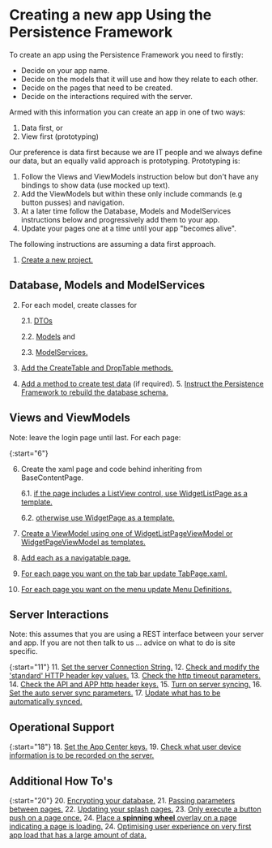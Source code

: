 # Creating a new app Using the Persistence Framework

To create an app using the Persistence Framework you need to firstly:
* Decide on your app name.
* Decide on the models that it will use and how they relate to each other.
* Decide on the pages that need to be created.
* Decide on the interactions required with the server.

Armed with this information you can create an app in one of two ways:
1. Data first, or
2. View first (prototyping)

Our preference is data first because we are IT people and we always define our data, but an equally valid approach is prototyping. Prototyping is:
1. Follow the Views and ViewModels instruction below but don't have any bindings to show data (use mocked up text).
2. Add the ViewModels but within these only include commands (e.g button pusses) and navigation.
3. At a later time follow the Database, Models and ModelServices instructions below and progressively add them to your app.
4. Update your pages one at a time until your app "becomes alive".

The following instructions are assuming a data first approach.

1. [Create a new project.](https://melbourne-app-development.github.io/PersistenceFramework/CreatingANewAppDetail#CreateAppProject)

## Database, Models and ModelServices

2. For each model, create classes for 

   2.1. [DTOs](https://melbourne-app-development.github.io/PersistenceFramework/CreatingANewAppDetail#DTOs)

   2.2. [Models](https://melbourne-app-development.github.io/PersistenceFramework/CreatingANewAppDetail#Models) and

   2.3. [ModelServices.](https://melbourne-app-development.github.io/PersistenceFramework/CreatingANewAppDetail#Models)

3. [Add the CreateTable and DropTable methods.](https://melbourne-app-development.github.io/PersistenceFramework/CreatingANewAppDetail#DTOs)
4. [Add a method to create test data](https://melbourne-app-development.github.io/PersistenceFramework/CreatingANewAppDetail#DTOs) (if required).
5. [Instruct the Persistence Framework to rebuild the database schema.](https://melbourne-app-development.github.io/PersistenceFramework/CreatingANewAppDetail#DTOs)


## Views and ViewModels

Note: leave the login page until last.
For each page:

{:start="6"}

6. Create the xaml page and code behind inheriting from BaseContentPage.

   6.1. [if the page includes a ListView control, use WidgetListPage as a template.](https://melbourne-app-development.github.io/PersistenceFramework/CreatingANewAppDetail#DTOs)

   6.2. [otherwise use WidgetPage as a template.](https://melbourne-app-development.github.io/PersistenceFramework/CreatingANewAppDetail#DTOs)

7. [Create a ViewModel using one of WidgetListPageViewModel or WidgetPageViewModel as templates.](https://melbourne-app-development.github.io/PersistenceFramework/CreatingANewAppDetail#DTOs)

8. [Add each as a navigatable page.](https://melbourne-app-development.github.io/PersistenceFramework/CreatingANewAppDetail#DTOs)
9. [For each page you want on the tab bar update TabPage.xaml.](https://melbourne-app-development.github.io/PersistenceFramework/CreatingANewAppDetail#DTOs)
10. [For each page you want on the menu update Menu Definitions.](https://melbourne-app-development.github.io/PersistenceFramework/CreatingANewAppDetail#DTOs)

## Server Interactions

Note: this assumes that you are using a REST interface between your server and app. If you are not then talk to us ... advice on what to do is site specific.

{:start="11"}
11. [Set the server Connection String.](https://melbourne-app-development.github.io/PersistenceFramework/CreatingANewAppDetail#DTOs)
12. [Check and modify the 'standard' HTTP header key values.](https://melbourne-app-development.github.io/PersistenceFramework/CreatingANewAppDetail#DTOs)
13. [Check the http timeout parameters.](https://melbourne-app-development.github.io/PersistenceFramework/CreatingANewAppDetail#DTOs)
14. [Check the API and APP http header keys.](https://melbourne-app-development.github.io/PersistenceFramework/CreatingANewAppDetail#DTOs)
15. [Turn on server syncing.](https://melbourne-app-development.github.io/PersistenceFramework/CreatingANewAppDetail#DTOs)
16. [Set the auto server sync parameters.](https://melbourne-app-development.github.io/PersistenceFramework/CreatingANewAppDetail#DTOs)
17. [Update what has to be automatically synced.](https://melbourne-app-development.github.io/PersistenceFramework/CreatingANewAppDetail#DTOs)

## Operational Support

{:start="18"}
18. [Set the App Center keys.](https://melbourne-app-development.github.io/PersistenceFramework/CreatingANewAppDetail#DTOs)
19. [Check what user device information is to be recorded on the server.](https://melbourne-app-development.github.io/PersistenceFramework/CreatingANewAppDetail#DTOs)

## Additional How To's

{:start="20"}
20. [Encrypting your database.](https://melbourne-app-development.github.io/PersistenceFramework/CreatingANewAppDetail#DTOs)
21. [Passing parameters between pages.](https://melbourne-app-development.github.io/PersistenceFramework/CreatingANewAppDetail#DTOs)
22. [Updating your splash pages.](https://melbourne-app-development.github.io/PersistenceFramework/CreatingANewAppDetail#DTOs)
23. [Only execute a button push on a page once.](https://melbourne-app-development.github.io/PersistenceFramework/CreatingANewAppDetail#DTOs)
24. [Place a __spinning wheel__ overlay on a page indicating a page is loading.](https://melbourne-app-development.github.io/PersistenceFramework/CreatingANewAppDetail#DTOs)
24. [Optimising user experience on very first app load that has a large amount of data.](https://melbourne-app-development.github.io/PersistenceFramework/CreatingANewAppDetail#DTOs)

